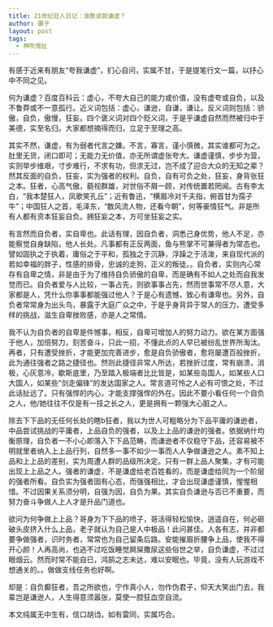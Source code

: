 ```yaml
---
title: 21世纪狂人日记：谁敢说我谦虚？
author: 骡子
layout: post
tags:
  - 神吹鬼扯
---
```


有感于近来有朋友“夸我谦虚”，扪心自问，实属不甘，于是提笔行文一篇，以抒心中不同之见。

何为谦虚？百度百科云：虚心，不夸大自己的能力或价值，没有虚夸或自负，以及不鲁莽或不一意孤行。近义词包括：虚心，谦逊，自谦，谦让。反义词则包括：骄傲，自负，傲慢，狂妄。四个褒义词对四个贬义词，于是乎谦虚自然而然被归中于美德，实至名归。大家都想摘得而归，立足于至理之高。

其实不然，谦虚，有为弱者代言之嫌。不言，寡言，谨小慎微，其实谁都可为之。肚里无货，闭口即可；无能力无价值，亦无所谓虚张夸大。谦虚谨慎，步步为营，实则举步维艰，寸步难行，不求有功，但求无过，岂不成了迎合大众的无知之辈？然其反面的自负，狂妄，实为强者的权利。自负，自有可负之处，狂妄，身背张狂之本。狂者，心高气傲，藐视群雄，对世俗不屑一顾，对传统置若罔闻。古有李太白，“我本楚狂人，凤歌笑孔丘”；近有鲁迅，“横眉冷对千夫指，俯首甘为孺子牛”；中国狂人之首，毛泽东，“数风流人物，还看今朝”，何等豪情狂气。非是所有人都有资本狂妄自负。拥狂妄之本，方可坐狂妄之实。

有言然而自负者，实自卑也。此话有理，因自负者，洞悉己身优势，他人不足，亦能察觉自身缺陷，他人长处。凡事都有正反两面，鱼与熊掌不可兼得者为常态也。譬如固执之于执着，庸俗之于平和，孤独之于沉静，浮躁之于活泼，来自现代派的若如幸福的胖子，性感的排骨，忠诚的走狗，正义的叛徒。。自负者，实则内心常存有自卑之情，非是由于为了维持自负骄傲的自卑，而是确有不如人之处而自我发觉而已。自负者爱与人比较，一事占先，则欲事事占先，然而世事常不尽人意，大家都是人，凭什么你事事都能强过他人？于是心有遗憾，致心有谦卑也。另外，自负者常常身为出头鸟，暴露于大庭广众之中，于是乎身背异于常人的压力，遭受多样的挑战，滋生自卑挫败感，亦是人之常情。

我不认为自负者的自卑是件憾事，相反，自卑可增加人的努力动力。欲在某方面强于他人，加倍努力，刻苦奋斗，只此一招，不懂此点的人早已被纷乱世界所淘汰。再者，只有遭受挫折，才能更加完善进步，愈是自负骄傲者，愈将屡遭百般挫折，此为通往强者之路之捷径也。然则此捷径非常人所达，若挫折过度，常有崩溃，消极，心灰意冷，歇斯底里，乃至踏入极端者比比皆是，如某些岛国人，如某些人口大国人，如某些“剑走偏锋”的发达国家之人。常言道可怜之人必有可恨之处，不过此话扯远了。只有强悍的内心，才能支撑强悍的外在。因此不要小看任何一个自负之人，他/她往往不仅是有一技之长之人，更是拥有一颗强大心脏之人。

除去下下品的无任何长处的瞎b狂者，我以为世人可粗略分为下品平庸的谦逊者，中品尝试挑战的平庸者，上品自负的强者，以及上上品的谦逊的强者。依据纳什均衡原理，自负者一不小心即落入下下品范畴，而谦逊者不仅稳守下品，还容易被不明就里者纳入上上品行列，自然多一事不如少一事而人人争做谦逊之人。素不知上品和上上品的差别，实为周遭人群的品级所决定。只有一群上品人聚集，才有可能出现上上品之人。强者的谦虚，不是谦虚给老百姓看的，而是谦虚给同为一个阶层的强者所看。自负实为强者固有心态，而强强相比，才会出现谦虚谨慎，惺惺相惜。不过因果关系须分明，自强为因，自负为果。其实自负谦逊与否已不重要，而努力奋斗争做人上人才是升品门道也。

欲问为何争做上上品？哥身为下下品的喷子，哥活得轻松愉快，逍遥自在，何必砸破头皮挤入什么上品，老子就认为自己是人中极品！此问甚佳。人各有志，并非都要争做强者，识时务者，常常也为自己留条后路。安能摧眉折腰争上品，使我不得开心颜！人再高尚，也逃不过吃饭睡觉屙屎撒尿这些俗世之举，自负谦虚，不过过眼烟云。然而时常不能自已，鸿鹄之志未达，难以安眠也。毕竟，没有人玩游戏不想通关的。。做做支线任务也好啊。

却是：自负癫狂者，吾之所欲也，宁作真小人，勿作伪君子，仰天大笑出门去，我辈岂是谦逊人，人生得意须嚣张，莫使一腔狂血空自流。


本文纯属无中生有，信口胡诌，如有雷同，实属巧合。
